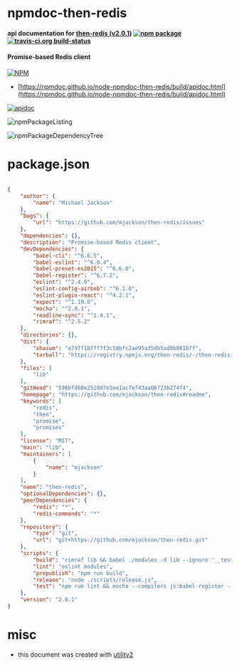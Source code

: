 # npmdoc-then-redis

#### api documentation for  [then-redis (v2.0.1)](https://github.com/mjackson/then-redis#readme)  [![npm package](https://img.shields.io/npm/v/npmdoc-then-redis.svg?style=flat-square)](https://www.npmjs.org/package/npmdoc-then-redis) [![travis-ci.org build-status](https://api.travis-ci.org/npmdoc/node-npmdoc-then-redis.svg)](https://travis-ci.org/npmdoc/node-npmdoc-then-redis)

#### Promise-based Redis client

[![NPM](https://nodei.co/npm/then-redis.png?downloads=true&downloadRank=true&stars=true)](https://www.npmjs.com/package/then-redis)

- [https://npmdoc.github.io/node-npmdoc-then-redis/build/apidoc.html](https://npmdoc.github.io/node-npmdoc-then-redis/build/apidoc.html)

[![apidoc](https://npmdoc.github.io/node-npmdoc-then-redis/build/screenCapture.buildCi.browser.%252Ftmp%252Fbuild%252Fapidoc.html.png)](https://npmdoc.github.io/node-npmdoc-then-redis/build/apidoc.html)

![npmPackageListing](https://npmdoc.github.io/node-npmdoc-then-redis/build/screenCapture.npmPackageListing.svg)

![npmPackageDependencyTree](https://npmdoc.github.io/node-npmdoc-then-redis/build/screenCapture.npmPackageDependencyTree.svg)



# package.json

```json

{
    "author": {
        "name": "Michael Jackson"
    },
    "bugs": {
        "url": "https://github.com/mjackson/then-redis/issues"
    },
    "dependencies": {},
    "description": "Promise-based Redis client",
    "devDependencies": {
        "babel-cli": "^6.6.5",
        "babel-eslint": "^6.0.4",
        "babel-preset-es2015": "^6.6.0",
        "babel-register": "^6.7.2",
        "eslint": "^2.4.0",
        "eslint-config-airbnb": "^6.1.0",
        "eslint-plugin-react": "^4.2.1",
        "expect": "^1.19.0",
        "mocha": "^2.0.1",
        "readline-sync": "^1.4.1",
        "rimraf": "^2.5.2"
    },
    "directories": {},
    "dist": {
        "shasum": "e797f18fff7f3c50bfc2ae95a35db5ad0b0816ff",
        "tarball": "https://registry.npmjs.org/then-redis/-/then-redis-2.0.1.tgz"
    },
    "files": [
        "lib"
    ],
    "gitHead": "596bfd68e2510d7e3ae1ac7ef43aa06723b274f4",
    "homepage": "https://github.com/mjackson/then-redis#readme",
    "keywords": [
        "redis",
        "then",
        "promise",
        "promises"
    ],
    "license": "MIT",
    "main": "lib",
    "maintainers": [
        {
            "name": "mjackson"
        }
    ],
    "name": "then-redis",
    "optionalDependencies": {},
    "peerDependencies": {
        "redis": "*",
        "redis-commands": "*"
    },
    "repository": {
        "type": "git",
        "url": "git+https://github.com/mjackson/then-redis.git"
    },
    "scripts": {
        "build": "rimraf lib && babel ./modules -d lib --ignore '__tests__'",
        "lint": "eslint modules",
        "prepublish": "npm run build",
        "release": "node ./scripts/release.js",
        "test": "npm run lint && mocha --compilers js:babel-register --reporter spec 'modules/**/*-test.js'"
    },
    "version": "2.0.1"
}
```



# misc
- this document was created with [utility2](https://github.com/kaizhu256/node-utility2)
